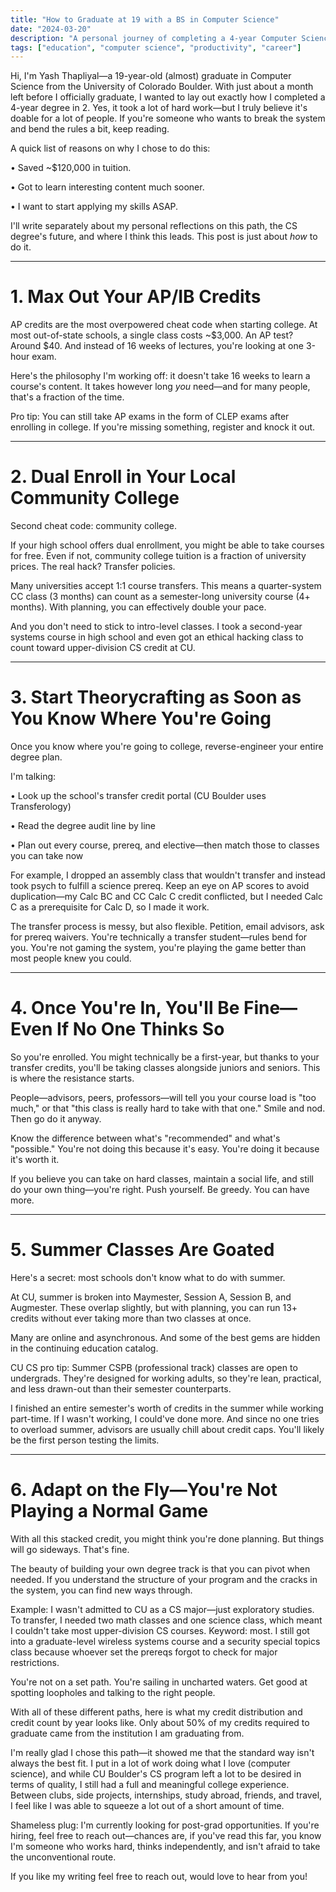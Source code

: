 ```yaml
---
title: "How to Graduate at 19 with a BS in Computer Science"
date: "2024-03-20"
description: "A personal journey of completing a 4-year Computer Science degree in 2 years at CU Boulder, with practical strategies and insights"
tags: ["education", "computer science", "productivity", "career"]
---
```


Hi, I'm Yash Thapliyal—a 19-year-old (almost) graduate in Computer Science from the University of Colorado Boulder. With just about a month left before I officially graduate, I wanted to lay out exactly how I completed a 4-year degree in 2. Yes, it took a lot of hard work—but I truly believe it's doable for a lot of people. If you're someone who wants to break the system and bend the rules a bit, keep reading.

A quick list of reasons on why I chose to do this:

• Saved ~$120,000 in tuition.

• Got to learn interesting content much sooner.

• I want to start applying my skills ASAP.

I'll write separately about my personal reflections on this path, the CS degree's future, and where I think this leads. This post is just about *how* to do it.

---

# 1. Max Out Your AP/IB Credits

AP credits are the most overpowered cheat code when starting college. At most out-of-state schools, a single class costs ~$3,000. An AP test? Around $40. And instead of 16 weeks of lectures, you're looking at one 3-hour exam.

Here's the philosophy I'm working off: it doesn't take 16 weeks to learn a course's content. It takes however long *you* need—and for many people, that's a fraction of the time.

Pro tip: You can still take AP exams in the form of CLEP exams after enrolling in college. If you're missing something, register and knock it out.

---

# 2. Dual Enroll in Your Local Community College

Second cheat code: community college.

If your high school offers dual enrollment, you might be able to take courses for free. Even if not, community college tuition is a fraction of university prices. The real hack? Transfer policies.

Many universities accept 1:1 course transfers. This means a quarter-system CC class (3 months) can count as a semester-long university course (4+ months). With planning, you can effectively double your pace.

And you don't need to stick to intro-level classes. I took a second-year systems course in high school and even got an ethical hacking class to count toward upper-division CS credit at CU.

---

# 3. Start Theorycrafting as Soon as You Know Where You're Going

Once you know where you're going to college, reverse-engineer your entire degree plan.

I'm talking:

• Look up the school's transfer credit portal (CU Boulder uses Transferology)

• Read the degree audit line by line

• Plan out every course, prereq, and elective—then match those to classes you can take now

For example, I dropped an assembly class that wouldn't transfer and instead took psych to fulfill a science prereq. Keep an eye on AP scores to avoid duplication—my Calc BC and CC Calc C credit conflicted, but I needed Calc C as a prerequisite for Calc D, so I made it work.

The transfer process is messy, but also flexible. Petition, email advisors, ask for prereq waivers. You're technically a transfer student—rules bend for you. You're not gaming the system, you're playing the game better than most people knew you could.

---

# 4. Once You're In, You'll Be Fine—Even If No One Thinks So

So you're enrolled. You might technically be a first-year, but thanks to your transfer credits, you'll be taking classes alongside juniors and seniors. This is where the resistance starts.

People—advisors, peers, professors—will tell you your course load is "too much," or that "this class is really hard to take with that one." Smile and nod. Then go do it anyway.

Know the difference between what's "recommended" and what's "possible." You're not doing this because it's easy. You're doing it because it's worth it.

If you believe you can take on hard classes, maintain a social life, and still do your own thing—you're right. Push yourself. Be greedy. You can have more.

---

# 5. Summer Classes Are Goated

Here's a secret: most schools don't know what to do with summer.

At CU, summer is broken into Maymester, Session A, Session B, and Augmester. These overlap slightly, but with planning, you can run 13+ credits without ever taking more than two classes at once.

Many are online and asynchronous. And some of the best gems are hidden in the continuing education catalog.

CU CS pro tip: Summer CSPB (professional track) classes are open to undergrads. They're designed for working adults, so they're lean, practical, and less drawn-out than their semester counterparts.

I finished an entire semester's worth of credits in the summer while working part-time. If I wasn't working, I could've done more. And since no one tries to overload summer, advisors are usually chill about credit caps. You'll likely be the first person testing the limits.

---

# 6. Adapt on the Fly—You're Not Playing a Normal Game

With all this stacked credit, you might think you're done planning. But things will go sideways. That's fine.

The beauty of building your own degree track is that you can pivot when needed. If you understand the structure of your program and the cracks in the system, you can find new ways through.

Example: I wasn't admitted to CU as a CS major—just exploratory studies. To transfer, I needed two math classes and one science class, which meant I couldn't take most upper-division CS courses. Keyword: most. I still got into a graduate-level wireless systems course and a security special topics class because whoever set the prereqs forgot to check for major restrictions.

You're not on a set path. You're sailing in uncharted waters. Get good at spotting loopholes and talking to the right people.

With all of these different paths, here is what my credit distribution and credit count by year looks like. Only about 50% of my credits required to graduate came from the institution I am graduating from.

I'm really glad I chose this path—it showed me that the standard way isn't always the best fit. I put in a lot of work doing what I love (computer science), and while CU Boulder's CS program left a lot to be desired in terms of quality, I still had a full and meaningful college experience. Between clubs, side projects, internships, study abroad, friends, and travel, I feel like I was able to squeeze a lot out of a short amount of time.

Shameless plug: I'm currently looking for post-grad opportunities. If you're hiring, feel free to reach out—chances are, if you've read this far, you know I'm someone who works hard, thinks independently, and isn't afraid to take the unconventional route.

If you like my writing feel free to reach out, would love to hear from you!